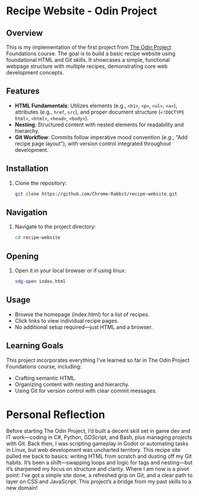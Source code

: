 # Recipe Website - Odin Project

## Overview
This is my implementation of the first project from [The Odin Project](https://www.theodinproject.com/) Foundations course. The goal is to build a basic recipe website using foundational HTML and Git skills. It showcases a simple, functional webpage structure with multiple recipes, demonstrating core web development concepts.

## Features
- **HTML Fundamentals**: Utilizes elements (e.g., `<h1>`, `<p>`, `<ul>`, `<a>`), attributes (e.g., `href`, `src`), and proper document structure (`<!DOCTYPE html>`, `<html>`, `<head>`, `<body>`).
- **Nesting**: Structured content with nested elements for readability and hierarchy.
- **Git Workflow**: Commits follow imperative mood convention (e.g., "Add recipe page layout"), with version control integrated throughout development.

## Installation
1. Clone the repository:
   ```bash
   git clone https://github.com/Chrome-Rabbit/recipe-website.git

## Navigation
1. Navigate to the project directory:
   ```bash
   cd recipe-website

## Opening
1. Open it in your local browser or if using linux:
    ```bash
    xdg-open index.html

## Usage
- Browse the homepage (index.html) for a list of recipes.
- Click links to view individual recipe pages.
- No additional setup required—just HTML and a browser.

## Learning Goals
This project incorporates everything I’ve learned so far in The Odin Project Foundations course, including:
- Crafting semantic HTML.
- Organizing content with nesting and hierarchy.
- Using Git for version control with clear commit messages.

# Personal Reflection 
Before starting The Odin Project, I’d built a decent skill set in game dev and IT work—coding in C#, Python, GDScript, and Bash, plus managing projects with Git. Back then, I was scripting gameplay in Godot or automating tasks in Linux, but web development was uncharted territory. This recipe site pulled me back to basics: writing HTML from scratch and dusting off my Git habits. It’s been a shift—swapping loops and logic for tags and nesting—but it’s sharpened my focus on structure and clarity. Where I am now is a pivot point: I’ve got a simple site done, a refreshed grip on Git, and a clear path to layer on CSS and JavaScript. This project’s a bridge from my past skills to a new domain!